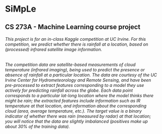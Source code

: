 # SiMpLe
## CS 273A - Machine Learning course project

###### This project is for an in-class Kaggle competition at UC Irvine. For this competition, we predict whether there is rainfall at a location, based on (processed) infrared satellite image information. 

###### The competition data are satellite-based measurements of cloud temperature (infrared imaging), being used to predict the presence or absence of rainfall at a particular location. The data are courtesy of the UC Irvine Center for Hydrometeorology and Remote Sensing, and have been pre-processed to extract features corresponding to a model they use actively for predicting rainfall across the globe. Each data point corresponds to a particular lat-long location where the model thinks there might be rain; the extracted features include information such as IR temperature at that location, and information about the corresponding cloud (area, average temperature, etc.). The target value is a binary indicator of whether there was rain (measured by radar) at that location; you will notice that the data are slightly imbalanced (positives make up about 30% of the training data).
